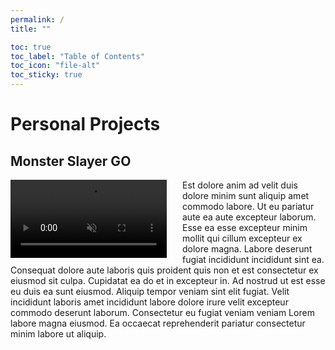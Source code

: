 ```yaml
---
permalink: /
title: ""

toc: true
toc_label: "Table of Contents"
toc_icon: "file-alt"
toc_sticky: true
---
```

# Personal Projects
## Monster Slayer GO
<div style="float:left;margin-right:25px;">
<video width="250" muted autoplay controls loop>
    <source src="{{ site.url }}{{ site.baseurl }}/assets/images/audio.mp4" type="video/mp4">
</video>
</div>
Est dolore anim ad velit duis dolore minim sunt aliquip amet commodo labore. Ut eu pariatur aute ea aute excepteur laborum. Esse ea esse excepteur minim mollit qui cillum excepteur ex dolore magna. Labore deserunt fugiat incididunt incididunt sint ea. Consequat dolore aute laboris quis proident quis non et est consectetur ex eiusmod sit culpa. Cupidatat ea do et in excepteur in. Ad nostrud ut est esse eu duis ea sunt eiusmod. Aliquip tempor veniam sint elit fugiat. Velit incididunt laboris amet incididunt labore dolore irure velit excepteur commodo deserunt laborum. Consectetur eu fugiat veniam veniam Lorem labore magna eiusmod. Ea occaecat reprehenderit pariatur consectetur minim labore ut aliquip.
